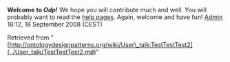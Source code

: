 __Welcome to _Odp_!__ We hope you will contribute much and well. 
You will probably want to read the [help pages](http://ontologydesignpatterns.org/wiki/Help:Contents "Help:Contents"). Again, welcome and have fun! [Admin](http://ontologydesignpatterns.org/wiki/index.php?title=User:Admin&action=edit&redlink=1 "User:Admin (not yet written)") 18:12, 16 September 2008 (CEST)





Retrieved from "[http://ontologydesignpatterns.org/wiki/User\_talk:TestTestTest2](../User_talk/TestTestTest2.md)"